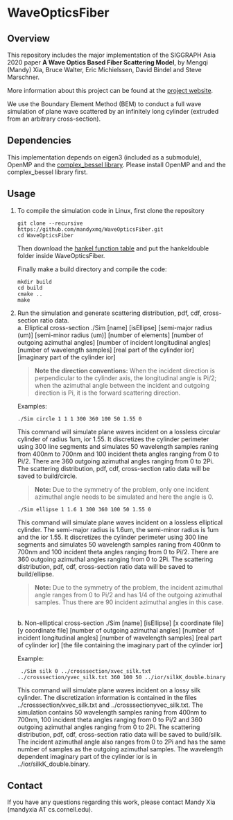 
# WaveOpticsFiber

## Overview
This repository includes the major implementation of the SIGGRAPH Asia 2020 paper
**A Wave Optics Based Fiber Scattering Model**, by Mengqi (Mandy) Xia, Bruce Walter, Eric Michielssen, David Bindel and Steve Marschner.

More information about this project can be found at the [project website](https://mandyxmq.github.io/research/wavefiber.html).

We use the Boundary Element Method (BEM) to conduct a full wave simulation of plane wave scattered by an infinitely long cylinder (extruded from an arbitrary cross-section).

## Dependencies
This implementation depends on eigen3 (included as a submodule), OpenMP and the [complex_bessel library](https://github.com/joeydumont/complex_bessel). Please install OpenMP and and the complex_bessel library first.


## Usage
1. To compile the simulation code in Linux, first clone the repository
    ```
	git clone --recursive https://github.com/mandyxmq/WaveOpticsFiber.git
	cd WaveOpticsFiber
    ```

	Then download the [hankel function table](https://drive.google.com/drive/folders/1HWHP0rJZJ9aJb5pcStUWuWKUy9BktRcV?usp=sharing) and put the hankeldouble folder inside WaveOpticsFiber.

	Finally make a build directory and compile the code:
	```
	mkdir build
	cd build
	cmake ..
	make
	```

2. Run the simulation and generate scattering distribution, pdf, cdf, cross-section ratio data.<br/>
a. Elliptical cross-section
./Sim [name] [isEllipse] [semi-major radius (um)] [semi-minor radius (um)] [number of elements] [number of outgoing azimuthal angles] [number of incident longitudinal angles] [number of wavelength samples] [real part of the cylinder ior] [imaginary part of the cylinder ior]
	> **Note the direction conventions:** When the incident direction is perpendicular to the cylinder axis, the longitudinal angle is Pi/2; when the azimuthal angle between the incident and outgoing direction is Pi, it is the forward scattering direction.

	Examples:
	```
	./Sim circle 1 1 1 300 360 100 50 1.55 0
	```

	This command will simulate plane waves incident on a lossless circular cylinder of radius 1um, ior 1.55. It discretizes the cylinder perimeter using 300 line segments and simulates 50 wavelength samples raning from 400nm to 700nm and 100 incident theta angles ranging from 0 to Pi/2. There are 360 outgoing azimuthal angles ranging from 0 to 2Pi. The scattering distribution, pdf, cdf, cross-section ratio data will be saved to build/circle. 
	> **Note:** Due to the symmetry of the problem, only one incident azimuthal angle needs to be simulated and here the angle is 0.

	```
	./Sim ellipse 1 1.6 1 300 360 100 50 1.55 0
	```

	This command will simulate plane waves incident on a lossless elliptical cylinder. The semi-major radius is 1.6um, the semi-minor radius is 1um and the ior 1.55. It discretizes the cylinder perimeter using 300 line segments and simulates 50 wavelength samples raning from 400nm to 700nm and 100 incident theta angles ranging from 0 to Pi/2. There are 360 outgoing azimuthal angles ranging from 0 to 2Pi. The scattering distribution, pdf, cdf, cross-section ratio data will be saved to build/ellipse. 
	> **Note:** Due to the symmetry of the problem, the incident azimuthal angle ranges from 0 to Pi/2 and has 1/4 of the outgoing azimuthal samples. Thus there are 90 incident azimuthal angles in this case.

	<br/>
	b. Non-elliptical cross-section
	./Sim [name] [isEllipse] [x coordinate file] [y coordinate file] [number of outgoing azimuthal angles] [number of incident longitudinal angles] [number of wavelength samples] [real part of cylinder ior] [the file containing the imaginary part of the cylinder ior]

	Example:
	```
	 ./Sim silk 0 ../crosssection/xvec_silk.txt ../crosssection/yvec_silk.txt 360 100 50 ../ior/silkK_double.binary
	 ```
 
	This command will simulate plane waves incident on a lossy silk cylinder. The discretization information is contained in the files ../crosssection/xvec_silk.txt and ../crosssectionyvec_silk.txt. The simulation contains 50 wavelength samples raning from 400nm to 700nm, 100 incident theta angles ranging from 0 to Pi/2 and 360 outgoing azimuthal angles ranging from 0 to 2Pi. The scattering distribution, pdf, cdf, cross-section ratio data will be saved to build/silk. The incident azimuthal angle also ranges from 0 to 2Pi and has the same number of samples as the outgoing azimuthal samples. The wavelength dependent imaginary part of the cylinder ior is in ../ior/silkK_double.binary.

## Contact
If you have any questions regarding this work, please contact Mandy Xia (mandyxia AT cs.cornell.edu).
